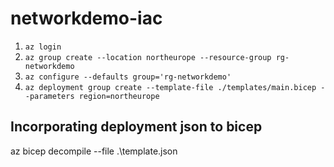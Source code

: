 # networkdemo-iac

1. `az login`
2. `az group create --location northeurope --resource-group rg-networkdemo`
3. `az configure --defaults group='rg-networkdemo'`
4. `az deployment group create --template-file ./templates/main.bicep --parameters region=northeurope`

## Incorporating deployment json to bicep

az bicep decompile --file .\template.json 